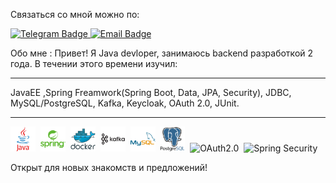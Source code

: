 


<div id="badges">
  
  <p>Связаться со мной можно по:</p>
  
  <a href="https://t.me/BikbaevArtur">
    <img src="https://img.shields.io/badge/Telegram-blue?logo=Telegram&logoColor=white" alt="Telegram Badge"/>
  </a>
  <a href="mailto:bigbyar4i@icloud.com">
    <img src="https://img.shields.io/badge/Email-red?logo=Gmail&logoColor=white" alt="Email Badge"/>
  </a>
</div>

Обо мне : Привет! Я Java devloper, занимаюсь backend разработкой 2 года. В течении этого времени изучил: 
_____________________________________________________________________________________________________________________
JavaEE ,Spring Freamwork(Spring Boot, Data, JPA, Security), JDBC, MySQL/PostgreSQL, Kafka, Keycloak, OAuth 2.0, JUnit. 
_____________________________________________________________________________________________________________________

<div>
  <img src="https://github.com/devicons/devicon/blob/master/icons/java/java-original-wordmark.svg" title="Java" alt="Java" width="40" height="40"/>&nbsp;
  <img src="https://github.com/devicons/devicon/blob/master/icons/spring/spring-original-wordmark.svg" title="Spring Boot" alt="Spring Boot" width="40" height="40"/>&nbsp;
  <img src="https://github.com/devicons/devicon/blob/master/icons/docker/docker-original-wordmark.svg" title="Docker" alt="Docker" width="40" height="40"/>&nbsp;
  <img src="https://github.com/devicons/devicon/blob/master/icons/apachekafka/apachekafka-original-wordmark.svg" title="Kafka" alt="Kafka" width="40" height="40"/>&nbsp;
  <img src="https://github.com/devicons/devicon/blob/master/icons/mysql/mysql-original-wordmark.svg" title="MySQL" alt="MySQL" width="40" height="40"/>&nbsp;
  <img src="https://github.com/devicons/devicon/blob/master/icons/postgresql/postgresql-original-wordmark.svg" title="PostgreSQL" alt="PostgreSQL" width="40" height="40"/>&nbsp;
  <img src="https://img.shields.io/badge/OAuth2.0-Authorization-green" alt="OAuth2.0" width="60" height="20"/>&nbsp;
  <img src="https://img.shields.io/badge/Spring_Security-Security-blue" alt="Spring Security" width="60" height="20"/>
</div>

Открыт для новых знакомств и предложений!
